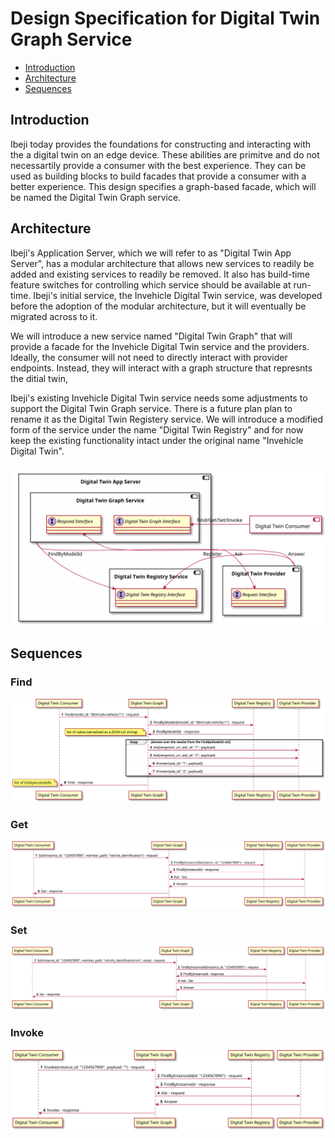 # Design Specification for Digital Twin Graph Service

- [Introduction](#introduction)
- [Architecture](#architecture)
- [Sequences](#Sequences)

## <a name="introduction">Introduction</a>

Ibeji today provides the foundations for constructing and interacting with the a digital twin on an edge device.  These abilities are primitve and do not necessartily provide a consumer with the best experience.  They can be used as building blocks to build facades that provide a consumer with a better experience.  This design specifies a graph-based facade, which will be named the Digital Twin Graph service.


## <a name="architecture">Architecture</a>

Ibeji's Application Server, which we will refer to as "Digital Twin App Server", has a modular architecture that allows new services to readily be added and existing services to readily be removed.  It also has build-time feature switches for controlling which service should be available at run-time.  Ibeji's initial service, the Invehicle Digital Twin service, was developed before the adoption of the modular architecture, but it will eventually be migrated across to it.

We will introduce a new service named "Digital Twin Graph" that will provide a facade for the Invehicle Digital Twin service and the providers.  Ideally, the consumer will not need to directly interact with provider
endpoints.  Instead, they will interact with a graph structure that represnts the ditial twin,

Ibeji's existing Invehicle Digital Twin service needs some adjustments to support the Digital Twin Graph service.  There is a future plan plan to rename it as the Digital Twin Registery service.
We will introduce a modified form of the service under the name "Digital Twin Registry" and for now keep the existing functionality intact under the original name "Invehicle Digital Twin".

![Component Diagram](diagrams/digital_twin_graph_component.svg)

## <a name="sequences">Sequences</a>

### Find

![Find Sequence Diagram Diagram](diagrams/find_sequence.svg)

### Get

![Get Sequence Diagram](diagrams/get_sequence.svg)

### Set

![Get Sequence Diagram](diagrams/set_sequence.svg)

### Invoke

![Invoke Sequence Diagram](diagrams/invoke_sequence.svg)
